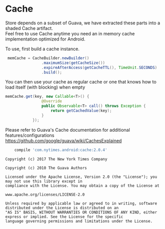Cache
===================

Store depends on a subset of Guava, we have extracted these parts into a shaded Cache artifact.  
Feel free to use Cache anytime you need an in memory cache implementation optimized for Android.  


To use, first build a cache instance.

```java
 memCache = CacheBuilder.newBuilder()
                .maximumSize(getCacheSize())
                .expireAfterAccess(getCacheTTL(), TimeUnit.SECONDS)
                .build();
```

You can then use your cache as regular cache or one that knows how to load itself (with blocking) when empty
```java 
memCache.get(key, new Callable<T>() {
                @Override
                public Observable<T> call() throws Exception {
                    return getCachedValue(key);
                }
            });
 ```
 
 Please refer to Guava's Cache documentation for additional features/configurations 
 https://github.com/google/guava/wiki/CachesExplained

```groovy
	compile 'com.nytimes.android:cache:2.0.4'
```

```
Copyright (c) 2017 The New York Times Company

Copyright (c) 2010 The Guava Authors

Licensed under the Apache License, Version 2.0 (the "License"); you may not use this library except in 
compliance with the License. You may obtain a copy of the License at

www.apache.org/licenses/LICENSE-2.0

Unless required by applicable law or agreed to in writing, software distributed under the License is distributed on an 
"AS IS" BASIS, WITHOUT WARRANTIES OR CONDITIONS OF ANY KIND, either express or implied. See the License for the specific 
language governing permissions and limitations under the License.
```
